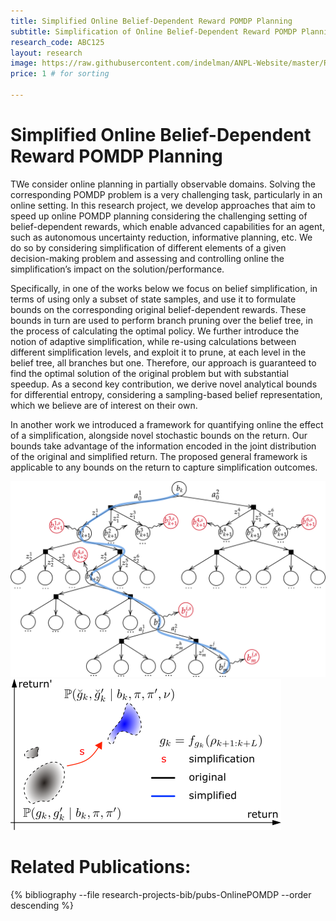 ```yaml
---
title: Simplified Online Belief-Dependent Reward POMDP Planning
subtitle: Simplification of Online Belief-Dependent Reward POMDP Planning
research_code: ABC125
layout: research
image: https://raw.githubusercontent.com/indelman/ANPL-Website/master/ResearchProjects/SimplificationPOMDP/inplace_simp.PNG
price: 1 # for sorting 

---
```

# Simplified Online Belief-Dependent Reward POMDP Planning

TWe consider online planning in partially observable domains. Solving the corresponding POMDP problem is a very challenging task, particularly in an online setting. In this research project, we develop approaches that aim to speed up online POMDP planning considering the challenging setting of belief-dependent rewards, which enable advanced capabilities for an agent, such as autonomous uncertainty reduction, informative planning, etc. We do so by considering simplification of different elements of a given decision-making problem and assessing and controlling online the simplification’s impact on the solution/performance.

Specifically, in one of the works below we focus on belief simplification, in terms of using only a subset of state samples, and use it to formulate bounds on the corresponding original belief-dependent rewards. These bounds in turn are used to perform branch pruning over the belief tree, in the process of calculating the optimal policy. We further introduce the notion of adaptive simplification, while re-using calculations between different simplification levels, and exploit it to prune, at each level in the belief tree, all branches but one. Therefore, our approach is guaranteed to find the optimal solution of the original problem but with substantial speedup. As a second key contribution, we derive novel analytical bounds for differential entropy, considering a sampling-based belief representation, which we believe are of interest on their own.

In another work we introduced a framework for quantifying online the effect of a simplification, alongside novel stochastic bounds on the return. Our bounds take advantage of the information encoded in the joint distribution of the original and simplified return. The proposed general framework is applicable to any bounds on the return to capture simplification outcomes.

![inplace_simp](https://raw.githubusercontent.com/indelman/ANPL-Website/master/ResearchProjects/SimplificationPOMDP/inplace_simp.PNG) 
![Concept_PAC_version2](https://raw.githubusercontent.com/indelman/ANPL-Website/master/ResearchProjects/SimplificationPOMDP/Concept_PAC_version2.png) 


# Related Publications: 
{% bibliography --file research-projects-bib/pubs-OnlinePOMDP --order descending %}

